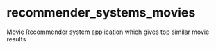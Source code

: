 # recommender_systems_movies
Movie Recommender system application which gives top similar movie results
